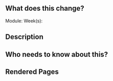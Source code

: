 ## What does this change?

Module:
Week(s):

## Description

<!-- Add a description of what your PR changes here -->

## Who needs to know about this?

<!-- Tag anyone who might want to be notified about this PR -->

## Rendered Pages

<!-- Leave this area and below blank. A github bot will render your changed github files for you here. -->
